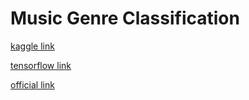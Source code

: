 # Music Genre Classification

[kaggle link](https://www.kaggle.com/carlthome/gtzan-genre-collection)

[tensorflow link](https://www.tensorflow.org/datasets/catalog/gtzan)

[official link](http://marsyas.info/downloads/datasets.html)
